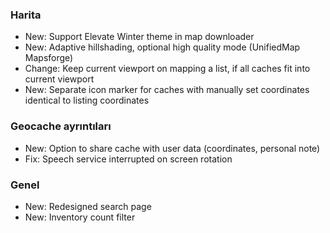 ### Harita
- New: Support Elevate Winter theme in map downloader
- New: Adaptive hillshading, optional high quality mode (UnifiedMap Mapsforge)
- Change: Keep current viewport on mapping a list, if all caches fit into current viewport
- New: Separate icon marker for caches with manually set coordinates identical to listing coordinates

### Geocache ayrıntıları
- New: Option to share cache with user data (coordinates, personal note)
- Fix: Speech service interrupted on screen rotation

### Genel
- New: Redesigned search page
- New: Inventory count filter
